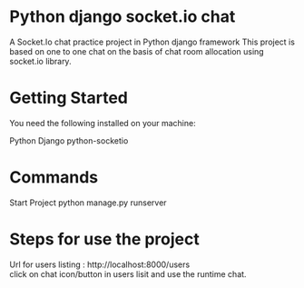 # Python django socket.io chat
A Socket.Io chat practice project in Python django framework
This project is based on one to one chat on the basis of chat room allocation using socket.io library.


# Getting Started
You need the following installed on your machine:

Python
Django
python-socketio


# Commands
Start Project 
python manage.py runserver

# Steps for use the project
Url for users listing : http://localhost:8000/users  
click on chat icon/button in users lisit and use the runtime chat.
 
